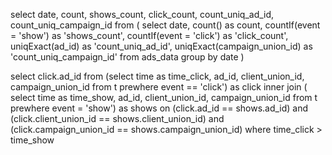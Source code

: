 
select date, count, shows_count, click_count, count_uniq_ad_id, count_uniq_campaign_id
from (
    select date,
           count() as count,
           countIf(event = 'show') as 'shows_count',
           countIf(event = 'click') as 'click_count',
           uniqExact(ad_id) as 'count_uniq_ad_id',
           uniqExact(campaign_union_id) as 'count_uniq_campaign_id'
    from ads_data
    group by date
     )

     
select click.ad_id from
                       (select time as time_click,
       ad_id,
       client_union_id,
       campaign_union_id
from t
    prewhere
        event == 'click') as click
inner join
(
    select time as time_show,
                 ad_id,
                 client_union_id,
                 campaign_union_id
          from t
              prewhere event = 'show') as shows
    on
        (click.ad_id == shows.ad_id)
            and (click.client_union_id == shows.client_union_id)
            and (click.campaign_union_id == shows.campaign_union_id)
where time_click > time_show


